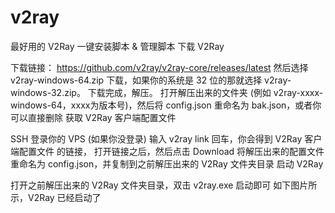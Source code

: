 # v2ray
最好用的 V2Ray 一键安装脚本 &amp; 管理脚本
下载 V2Ray

下载链接： https://github.com/v2ray/v2ray-core/releases/latest
然后选择 v2ray-windows-64.zip 下载，如果你的系统是 32 位的那就选择 v2ray-windows-32.zip。
下载完成，解压。
打开解压出来的文件夹 (例如 v2ray-xxxx-windows-64，xxxx为版本号)，然后将 config.json 重命名为 bak.json，或者你可以直接删除
获取 V2Ray 客户端配置文件

SSH 登录你的 VPS (如果你没登录)
输入 v2ray link 回车，你会得到 V2Ray 客户端配置文件 的链接，
打开链接之后，然后点击 Download
将解压出来的配置文件重命名为 config.json，并复制到之前解压出来的 V2Ray 文件夹目录
启动 V2Ray

打开之前解压出来的 V2Ray 文件夹目录，双击 v2ray.exe 启动即可
如下图片所示，V2Ray 已经启动了
